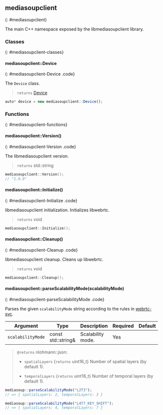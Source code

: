 ## mediasoupclient
{: #mediasoupclient}

<section markdown="1">

The main C++ namespace exposed by the libmediasoupclient library.

</section>


### Classes
{: #mediasoupclient-classes}

<section markdown="1">

#### mediasoupclient::Device
{: #mediasoupclient-Device .code}

The `Device` class.

> `returns` [Device](#Device)

```javascript
auto* device = new mediasoupclient::Device();
```

</section>


### Functions
{: #mediasoupclient-functions}

<section markdown="1">

#### mediasoupclient::Version()
{: #mediasoupclient-Version .code}

The libmediasoupclient version.

> `returns` std::string

```c++
mediasoupclient::Version();
// "1.0.0"
```

#### mediasoupclient::Initialize()
{: #mediasoupclient-Initialize .code}

libmediasoupclient initialization. Initializes libwebrtc.

> `returns` void

```c++
mediasoupclient::Initialize();
```

#### mediasoupclient::Cleanup()
{: #mediasoupclient-Cleanup .code}

libmediasoupclient cleanup. Cleans up libwebrtc.

> `returns` void

```c++
mediasoupclient::Cleanup();
```

#### mediasoupclient::parseScalabilityMode(scalabilityMode)
{: #mediasoupclient-parseScalabilityMode .code}

Parses the given `scalabilityMode` string according to the rules in [webrtc-svc](https://w3c.github.io/webrtc-svc/).

<div markdown="1" class="table-wrapper L3">

Argument   | Type    | Description | Required | Default 
---------- | ------- | ----------- | -------- | ----------
`scalabilityMode` | const std::string& | Scalability mode. | Yes |

</div>

> `@returns` nlohmann::json:
> 
> * `spatialLayers` {`returns` uint16_t} Number of spatial layers (by default 1).
>
> * `temporalLayers` {`returns` uint16_t} Number of temporal layers (by default 1).

```javascript
mediasoup::parseScalabilityMode("L2T3");
// => { spatialLayers: 2, temporalLayers: 3 }

mediasoup::parseScalabilityMode("L4T7_KEY_SHIFT");
// => { spatialLayers: 4, temporalLayers: 7 }
```

</section>
